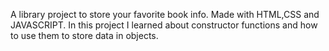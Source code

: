 A library project to store your favorite book info. Made with HTML,CSS and JAVASCRIPT. 
In this project I learned about constructor functions and how to use them to store data in objects.
